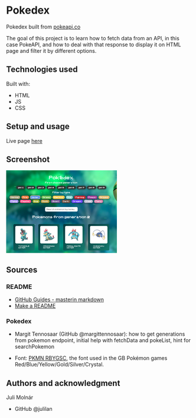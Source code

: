 # Pokedex

Pokedex built from [pokeapi.co](https://pokeapi.co/)

The goal of this project is to learn how to fetch data from an API, in this case PokeAPI, and how to deal with that response to display it on HTML page and filter it by different options.

## Technologies used

Built with:

- HTML
- JS
- CSS

## Setup and usage

Live page [here](https://public.bc.fi/s2300103/pokedex)

## Screenshot

![Screenshot of the current version](images/pokedex_screenshot02.png)

## Sources

### README

- [GitHub Guides - masterin markdown](https://guides.github.com/features/mastering-markdown/)
- [Make a README](https://www.makeareadme.com/)

### Pokedex

- Margit Tennosaar (GitHub @margittennosaar): how to get generations from pokemon endpoint, initial help with fetchData and pokeList, hint for searchPokemon

- Font: [PKMN RBYGSC](https://www.dafont.com/pkmn-rbygsc.font/), the font used in the GB Pokémon games Red/Blue/Yellow/Gold/Silver/Crystal.

## Authors and acknowledgment

Juli Molnár

- GitHub @julilan
